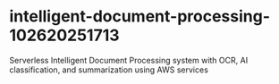 # intelligent-document-processing-102620251713
Serverless Intelligent Document Processing system with OCR, AI classification, and summarization using AWS services
